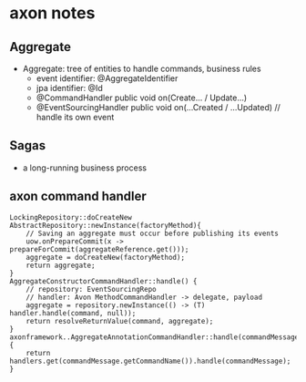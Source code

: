 # axon notes

## Aggregate
* Aggregate: tree of entities to handle commands, business rules
    * event identifier: @AggregateIdentifier
    * jpa identifier: @Id
    * @CommandHandler public void on(Create... / Update...)
    * @EventSourcingHandler public void on(...Created / ...Updated) // handle its own event

## Sagas
* a long-running business process

## axon command handler
```
LockingRepository::doCreateNew
AbstractRepository::newInstance(factoryMethod){
    // Saving an aggregate must occur before publishing its events
    uow.onPrepareCommit(x -> prepareForCommit(aggregateReference.get()));
    aggregate = doCreateNew(factoryMethod);
    return aggregate;
}
AggregateConstructorCommandHandler::handle() {
    // repository: EventSourcingRepo
    // handler: Avon MethodCommandHandler -> delegate, payload
    aggregate = repository.newInstance(() -> (T) handler.handle(command, null));
    return resolveReturnValue(command, aggregate);
}
axonframework..AggregateAnnotationCommandHandler::handle(commandMessage) {
    return handlers.get(commandMessage.getCommandName()).handle(commandMessage);
}
```